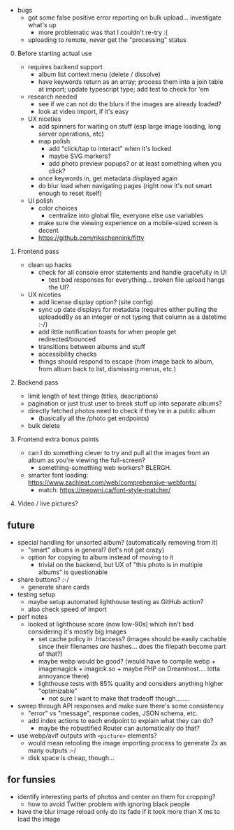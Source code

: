 - bugs
    - got some false positive error reporting on bulk upload... investigate what's up
        - more problematic was that I couldn't re-try :(
    - uploading to remote, never get the "processing" status

0. Before starting actual use
    - requires backend support
        - album list context menu (delete / dissolve)
        - have keywords return as an array; process them into a join table at import; update typescript type; add test to check for 'em
    - research needed
        - see if we can not do the blurs if the images are already loaded?
        - look at video import, if it's easy
    - UX niceties
        - add spinners for waiting on stuff (esp large image loading, long server operations, etc)
        - map polish
            - add "click/tap to interact" when it's locked
            - maybe SVG markers?
            - add photo preview popups? or at least something when you click?
        - once keywords in, get metadata displayed again
        - do blur load when navigating pages (right now it's not smart enough to reset itself)
    - UI polish
        - color choices
            - centralize into global file, everyone else use variables
        - make sure the viewing experience on a mobile-sized screen is decent
        - https://github.com/rikschennink/fitty

1. Frontend pass
    - clean up hacks
        - check for all console error statements and handle gracefully in UI
            - test bad responses for everything... broken file upload hangs the UI?
    - UX niceties
        - add license display option? (site config)
        - sync up date displays for metadata (requires either pulling the uploadedBy as an integer or not typing that column as a datetime :-/)
        - add little notification toasts for when people get redirected/bounced
        - transitions between albums and stuff
        - accessibility checks
        - things should respond to escape (from image back to album, from album back to list, dismissing menus, etc.)
2. Backend pass
    - limit length of text things (titles, descriptions)
    - pagination or just trust user to break stuff up into separate albums?
    - directly fetched photos need to check if they're in a public album
        - (basically all the /photo get endpoints)
    - bulk delete
3. Frontend extra bonus points
    - can I do something clever to try and pull all the images from an album as you're viewing the full-screen?
        - something-something web workers? BLERGH.
    - smarter font loading: https://www.zachleat.com/web/comprehensive-webfonts/
        - match: https://meowni.ca/font-style-matcher/
4. Video / live pictures?

## future
* special handling for unsorted album? (automatically removing from it)
    - "smart" albums in general? (let's not get crazy)
    - option for copying to album instead of moving to it
        - trivial on the backend, but UX of "this photo is in multiple albums" is questionable
* share buttons? :-/
    - generate share cards
* testing setup
    - maybe setup automated lighthouse testing as GitHub action?
    - also check speed of import
* perf notes
    - looked at lighthouse score (now low-90s) which isn't bad considering it's mostly big images
        * set cache policy in .htaccess? (images should be easily cachable since their
          filenames *are* hashes... does the filepath become part of that?)
        * maybe webp would be good? (would have to compile webp + imagemagick + imagick.so + maybe PHP on Dreamhost.... lotta annoyance there)
        * lighthouse tests with 85% quality and considers anything higher "optimizable"
            - not sure I want to make that tradeoff though........
* sweep through API responses and make sure there's some consistency
    - "error" vs "message", response codes, JSON schema, etc.
    - add index actions to each endpoint to explain what they can do?
        - maybe the robustified Router can automatically do that?
* use webp/avif outputs with `<picture>` elements?
    - would mean retooling the image importing process to generate 2x as many outputs :-/
    - disk space is cheap, though...

## for funsies
* identify interesting parts of photos and center on them for cropping? 
    - how to avoid Twitter problem with ignoring black people
* have the blur image reload only do its fade if it took more than X ms to load the image
